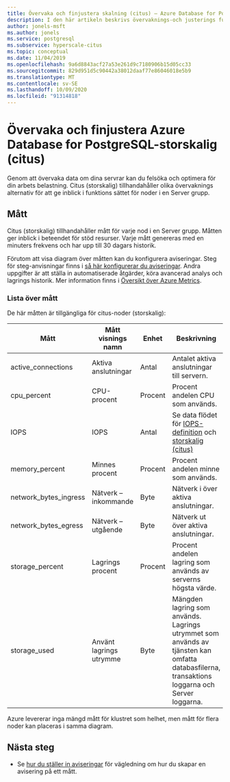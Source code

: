 ```yaml
---
title: Övervaka och finjustera skalning (citus) – Azure Database for PostgreSQL
description: I den här artikeln beskrivs övervaknings-och justerings funktionerna i Azure Database for PostgreSQL-storskalig (citus)
author: jonels-msft
ms.author: jonels
ms.service: postgresql
ms.subservice: hyperscale-citus
ms.topic: conceptual
ms.date: 11/04/2019
ms.openlocfilehash: 9a6d8843acf27a53e261d9c7180906b15d05cc33
ms.sourcegitcommit: 829d951d5c90442a38012daaf77e86046018e5b9
ms.translationtype: MT
ms.contentlocale: sv-SE
ms.lasthandoff: 10/09/2020
ms.locfileid: "91314818"
---
```

# <a name="monitor-and-tune-azure-database-for-postgresql---hyperscale-citus"></a>Övervaka och finjustera Azure Database for PostgreSQL-storskalig (citus)

Genom att övervaka data om dina servrar kan du felsöka och optimera för din arbets belastning. Citus (storskalig) tillhandahåller olika övervaknings alternativ för att ge inblick i funktions sättet för noder i en Server grupp.

## <a name="metrics"></a>Mått

Citus (storskalig) tillhandahåller mått för varje nod i en Server grupp. Måtten ger inblick i beteendet för stöd resurser. Varje mått genereras med en minuters frekvens och har upp till 30 dagars historik.

Förutom att visa diagram över måtten kan du konfigurera aviseringar. Steg för steg-anvisningar finns i [så här konfigurerar du aviseringar](howto-hyperscale-alert-on-metric.md).  Andra uppgifter är att ställa in automatiserade åtgärder, köra avancerad analys och lagrings historik. Mer information finns i [Översikt över Azure Metrics](../monitoring-and-diagnostics/monitoring-overview-metrics.md).

### <a name="list-of-metrics"></a>Lista över mått

De här måtten är tillgängliga för citus-noder (storskalig):

|Mått|Mått visnings namn|Enhet|Beskrivning|
|---|---|---|---|
|active_connections|Aktiva anslutningar|Antal|Antalet aktiva anslutningar till servern.|
|cpu_percent|CPU-procent|Procent|Procent andelen CPU som används.|
|IOPS|IOPS|Antal|Se data flödet för [IOPS-definition](../virtual-machines/premium-storage-performance.md#iops) och [storskalig (citus)](concepts-hyperscale-configuration-options.md)|
|memory_percent|Minnes procent|Procent|Procent andelen minne som används.|
|network_bytes_ingress|Nätverk – inkommande|Byte|Nätverk i över aktiva anslutningar.|
|network_bytes_egress|Nätverk – utgående|Byte|Nätverk ut över aktiva anslutningar.|
|storage_percent|Lagrings procent|Procent|Procent andelen lagring som används av serverns högsta värde.|
|storage_used|Använt lagrings utrymme|Byte|Mängden lagring som används. Lagrings utrymmet som används av tjänsten kan omfatta databasfilerna, transaktions loggarna och Server loggarna.|

Azure levererar inga mängd mått för klustret som helhet, men mått för flera noder kan placeras i samma diagram.

## <a name="next-steps"></a>Nästa steg

- Se [hur du ställer in aviseringar](howto-hyperscale-alert-on-metric.md) för vägledning om hur du skapar en avisering på ett mått.
